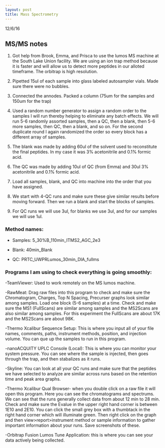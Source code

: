```yaml
---
layout: post
title: Mass Spectrometry
---
```


12/6/16

## MS/MS notes

1) Got help from Brook, Emma, and Prisca to use the lumos MS machine at the South Lake Union facility. We are using an ion trap method because it is faster and will allow us to detect more peptides in our alloted timeframe. The orbitrap is high resolution.

2) Pipetted 15ul of each sample into glass labeled autosampler vials. Made sure there were no bubbles.

3) Connected the annodes. Packed a column (75um for the samples and 150um for the trap)

4) Used a random number generator to assign a random order to the samples I will run thereby helping to eliminate any batch effects. We will run 5-6 randomly assorted samples, then a QC, then a blank, then 5-6 more samples, then QC, then a blank, and so on. For the second duplicate round I again randomized the order so every block has a different array of samples.

5) The blank was made by adding 60ul of the solvent used to reconstitute the final peptides. In my case it was 3% acetonitrile and 0.1% formic acid.

6) The QC was made by adding 10ul of QC (from Emma) and 30ul 3% acetonitrile and 0.1% formic acid.

7) Load all samples, blank, and QC into machine into the order that you have assigned.

8) We start with 4-QC runs and make sure these give similar results before moving forward. Then we run a blank and start the blocks of samples.

9) For QC runs we will use 3ul, for blanks we use 3ul, and for our samples we will use 1ul.


### __Method names:__

- Samples: 5_30%B_110min_ITMS2_AGC_2e3

- Blank: 40min_Blank

- QC: PRTC_UWPRLumos_30min_DIA_fullms


### __Programs I am using to check everything is going smoothly:__

-TeamViewer: Used to work remotely on the MS lumos machine.

-RawMeat: Drag raw files into this program to check and make sure the Chromatogram, Charges, Top N Spacing, Precurser graphs look similar among samples. Load one block (5-6 samples) at a time. Check and make sure the MS1 (FullScans) are similar among samples and the MS2Scans are also similar among samples. For this experiment the FullScans are about 17K and the MS2Scans are about 98K.

-Thermo Xcalibur Sequence Setup: This is where you input all of your file names, comments, paths, instrument methods, position, and injection volume. You can que up the samples to run in this program.

-nanoACQUITY UPLC Console (Local): This is where you can monitor your system pressure. You can see where the sample is injected, then goes through the trap, and then stabalizes as it runs.

-Skyline: You can look at all your QC runs and make sure that the peptides we have selected to analyze are similar across runs based on the retention time and peak area graphs.

-Thermo Xcalibur Qual Browser- when you double click on a raw file it will open this program. Here you can see the chromatograms and spectrums. We can see that the runs generally collect data from about 12 min to 28 min. Check and make sure the Evalue in the upper right hand corner is between 1E10 and 2E10. You can click the small grey box with a thumbtack in the right hand corner which will illuminate green. Then right click on the graph and then view>report>instrument method or sample information to gather important information about your runs. Save screenshots of these.

-Orbitrap Fusion Lumos Tune Application: this is where you can see your data actively being collected.